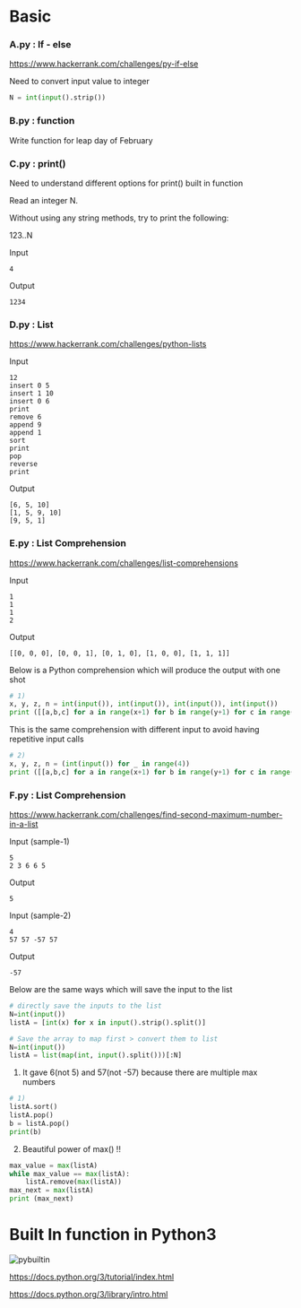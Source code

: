 
# Basic 

### A.py : If - else

https://www.hackerrank.com/challenges/py-if-else

Need to convert input value to integer
```python
N = int(input().strip())
```

### B.py : function

Write function for leap day of February

### C.py : print()

Need to understand different options for print() built in function

Read an integer N.

Without using any string methods, try to print the following:

123..N

Input
```
4
```
Output
```
1234
```
### D.py : List

https://www.hackerrank.com/challenges/python-lists

Input
```
12
insert 0 5
insert 1 10
insert 0 6
print 
remove 6
append 9
append 1
sort 
print
pop
reverse
print
```
Output
```
[6, 5, 10]
[1, 5, 9, 10]
[9, 5, 1]
```

### E.py : List Comprehension

https://www.hackerrank.com/challenges/list-comprehensions

Input
```
1
1
1
2
```
Output
```
[[0, 0, 0], [0, 0, 1], [0, 1, 0], [1, 0, 0], [1, 1, 1]] 
```

Below is a Python comprehension which will produce the output with one shot

```python
# 1)
x, y, z, n = int(input()), int(input()), int(input()), int(input())
print ([[a,b,c] for a in range(x+1) for b in range(y+1) for c in range(z+1) if a + b + c != n ])
```
This is the same comprehension with different input to avoid having repetitive input calls 
```python
# 2)
x, y, z, n = (int(input()) for _ in range(4))
print ([[a,b,c] for a in range(x+1) for b in range(y+1) for c in range(z+1) if a + b + c != n ])
```
### F.py : List Comprehension

https://www.hackerrank.com/challenges/find-second-maximum-number-in-a-list

Input (sample-1)
```
5
2 3 6 6 5
```
Output
```
5
```

Input (sample-2)
```
4
57 57 -57 57
```
Output
```
-57
```

Below are the same ways which will save the input to the list
```python
# directly save the inputs to the list
N=int(input())
listA = [int(x) for x in input().strip().split()]

# Save the array to map first > convert them to list
N=int(input())
listA = list(map(int, input().split()))[:N]
```

1) It gave 6(not 5) and 57(not -57) because there are multiple max numbers
```python
# 1)
listA.sort()
listA.pop()
b = listA.pop()
print(b)
```

2) Beautiful power of max() !!
```python
max_value = max(listA)
while max_value == max(listA):
    listA.remove(max(listA))
max_next = max(listA)
print (max_next)
```



# Built In function in Python3
![pybuiltin](https://cloud.githubusercontent.com/assets/5623445/20272862/438a0cf4-aa5d-11e6-852d-fc12a416c85b.PNG)

https://docs.python.org/3/tutorial/index.html

https://docs.python.org/3/library/intro.html

